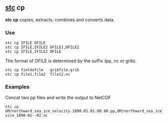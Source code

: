 ## [stc](https://github.com/MetOffice/stc/blob/main/doc/stc.md) cp 

**stc cp** copies, extracts, combines and converts data.

### Use

```
stc cp IFILE OFILE
stc cp IFILE,IFILE2 OFILE1,OFILE2
stc cp IFILE,IFILE2 OFILE
```

The format of OFILE is determined by the suffix (pp, nc or grib).

```
stc cp fieldsfile   gribfile.grib
stc cp file1,file2  file12.nc
```

### Examples

Concat two pp files and write the output to NetCDF

```
stc cp UM/northward_sea_ice_velocity.1890.01.01.00.00.pp,UM/northward_sea_ice_velocity.1890.02.01.00.00.pp vice_1890-01--02.nc
```

